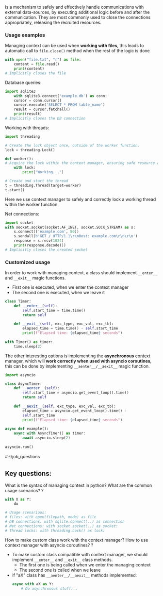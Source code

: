 is a mechanism to safely and effectively handle communications with external data-sources, by executing additional logic before and after the communication. They are most commonly used to close the connections appropriately, releasing the recruited resources.

### Usage examples

Managing context can be used when **working with files**, this leads to automatic call to ```file.close()``` method when the rest of the logic is done

```python
with open("file.txt", "r") as file:    
	content = file.read()    
	print(content)
# Implicitly closes the file
```

Database queries:

```python
import sqlite3
	with sqlite3.connect('example.db') as conn:    
	cursor = conn.cursor()    
	cursor.execute('SELECT * FROM table_name')    
	result = cursor.fetchall()    
	print(result)
# Implicitly closes the DB connection
```

Working with threads:

```python
import threading

# Create the lock object once, outside of the worker function.
lock = threading.Lock() 

def worker(): 
# Acquire the lock within the context manager, ensuring safe resource access with lock: 
	with lock:
		print("Working...") 

# Create and start the thread 
t = threading.Thread(target=worker) 
t.start()
```
Here we use context manager to safely and correctly lock a working thread within the worker function.

Net connections:

```python
import socket
with socket.socket(socket.AF_INET, socket.SOCK_STREAM) as s: 
	s.connect(('example.com', 80)) 
	s.sendall(b'GET / HTTP/1.1\r\nHost: example.com\r\n\r\n')  
	response = s.recv(1024)    
	print(response.decode())
# Implicitly closes the created socket
```

### Customized usage

In order to work with managing context, a class should implement `__enter__` and `__exit__` magic functions. 
- First one is executed, when we enter the context manager
- The second one is executed, when we leave it

```python
class Timer:    
	def __enter__(self):        
		self.start_time = time.time()        
		return self        
	
	def __exit__(self, exc_type, exc_val, exc_tb):        
		elapsed_time = time.time() - self.start_time        
		print(f"Elapsed time: {elapsed_time} seconds")
		
with Timer() as timer:       
	time.sleep(2)
```

The other interesting options is implementing the **asynchronous** context manager, which will **work correctly when used with asyncio coroutines**, this can be done by implementing `__aenter__/__aexit__` magic function.

```python
import asyncio

class AsyncTimer:    
	def __aenter__(self):        
		self.start_time = asyncio.get_event_loop().time()
		return self        
		
	def __aexit__(self, exc_type, exc_val, exc_tb):        
		elapsed_time = asyncio.get_event_loop().time() - 
		self.start_time        
		print(f"Elapsed time: {elapsed_time} seconds")
		
async def example():    
	async with AsyncTimer() as timer: 
		await asyncio.sleep(2)
		
asyncio.run()
```

#🃏/job_questions 
## Key questions:

What is the syntax of managing context in python? What are the common usage scenarios?
?
```python
with X as Y:
	do

# Usage scenarious:
# files: with open(filepath, mode) as file
# DB connections: with sqlite.connect(..) as connection
# Net connections: with socket.socket(..) as socket:
# Thread locks: with threading.Lock() as lock:
```
<!--SR:!2025-12-09,257,330-->


How to make custom class work with the context manager? How to use context manager with asyncio coroutines?
?
- To make custom class compatible with context manager, we should implement `__enter__` and `__exit__` class methods.
	- The first one is being called when we enter the managing context
	- The second one is called when we leave
- if "aX" class has `__aenter__/__aexit__` methods implemented:
  ```python
  async with aX as Y:
      # Do asynchronous stuff...
  ```
<!--SR:!2025-11-12,241,330-->